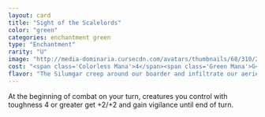 ```yaml
---
layout: card
title: "Sight of the Scalelords"
color: "green"
categories: enchantment green
type: "Enchantment"
rarity: "U"
image: "http://media-dominaria.cursecdn.com/avatars/thumbnails/68/310/200/283/635618390112586599.png"
cost: "<span class='Colorless Mana'>4</span><span class='Green Mana'>G</span>"
flavor: "The Silumgar creep around our boarder and infiltrate our aeries. We must remain ever watchful."
---
```


At the beginning of combat on your turn, creatures you control with toughness 4 or greater get +2/+2 and gain vigilance until end of turn.
